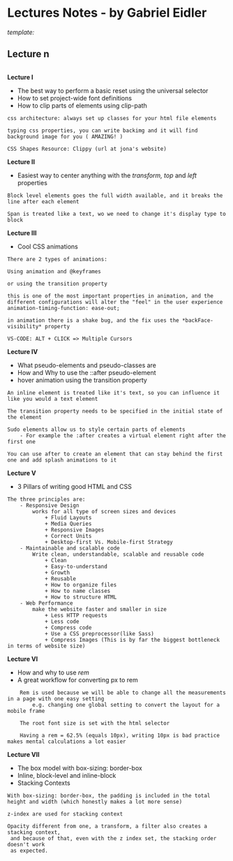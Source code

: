 
# Lectures Notes - by Gabriel Eidler

*template:*

**Lecture n**
- 

```

```


**Lecture I**
- The best way to perform a basic reset using the universal selector
- How to set project-wide font definitions
- How to clip parts of elements using clip-path

```
css architecture: always set up classes for your html file elements

typing css properties, you can write backimg and it will find background image for you ( AMAZING! )

CSS Shapes Resource: Clippy (url at jona's website)
```

**Lecture II**
- Easiest way to center anything with the *transform, top* and *left* properties

```
Block level elements goes the full width available, and it breaks the line after each element

Span is treated like a text, wo we need to change it's display type to block
```

**Lecture III**
- Cool CSS animations

```
There are 2 types of animations:

Using animation and @keyframes

or using the transition property

this is one of the most important properties in animation, and the different configurations will alter the "feel" in the user experience
animation-timing-function: ease-out;

in animation there is a shake bug, and the fix uses the *backFace-visibility* property

VS-CODE: ALT + CLICK => Multiple Cursors
```

**Lecture IV**
- What pseudo-elements and pseudo-classes are
- How and Why to use the ::after pseudo-element
- hover animation using the transition property


```
An inline element is treated like it's text, so you can influence it like you would a text element

The transition property needs to be specified in the initial state of the element

Sudo elements allow us to style certain parts of elements
    - For example the :after creates a virtual element right after the first one

You can use after to create an element that can stay behind the first one and add splash animations to it
```

**Lecture V**
- 3 Pillars of writing good HTML and CSS

```
The three principles are:
    - Responsive Design
        works for all type of screen sizes and devices
            + Fluid Layouts
            + Media Queries
            + Responsive Images
            + Correct Units
            + Desktop-first Vs. Mobile-first Strategy
    - Maintainable and scalable code
        Write clean, understandable, scalable and reusable code
            + Clean
            + Easy-to-understand
            + Growth
            + Reusable
            + How to organize files
            + How to name classes
            + How to structure HTML
    - Web Performance
        make the website faster and smaller in size
            + Less HTTP requests
            + Less code
            + Compress code
            + Use a CSS preprocessor(like Sass)
            + Compress Images (This is by far the biggest bottleneck in terms of website size)

```

**Lecture VI**
- How and why to use *rem*
- A great workflow for converting px to rem

```
    Rem is used because we will be able to change all the measurements in a page with one easy setting
        e.g. changing one global setting to convert the layout for a mobile frame
    
    The root font size is set with the html selector

    Having a rem = 62.5% (equals 10px), writing 10px is bad practice makes mental calculations a lot easier
```

**Lecture VII**
- The box model with box-sizing: border-box
- Inline, block-level and inline-block
- Stacking Contexts

```
With box-sizing: border-box, the padding is included in the total height and width (which honestly makes a lot more sense)

z-index are used for stacking context

Opacity different from one, a transform, a filter also creates a stacking context,
 and because of that, even with the z index set, the stacking order doesn't work
 as expected.
```
